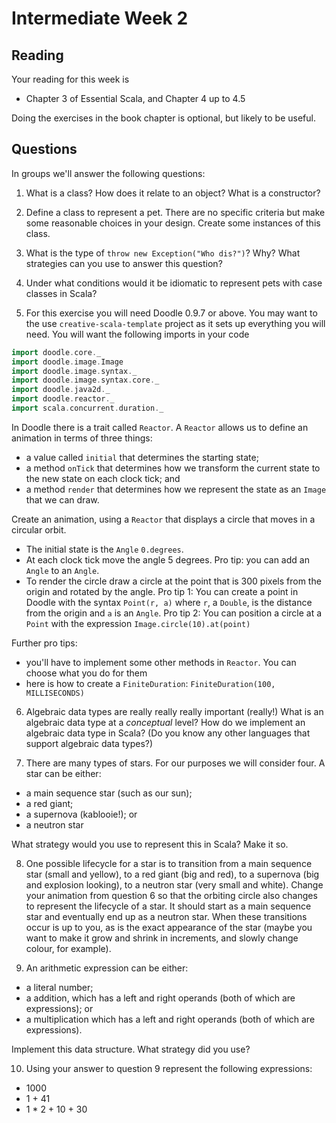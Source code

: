 # Intermediate Week 2

## Reading

Your reading for this week is

- Chapter 3 of Essential Scala, and Chapter 4 up to 4.5

Doing the exercises in the book chapter is optional, but likely to be useful.


## Questions

In groups we'll answer the following questions:

1. What is a class? How does it relate to an object? What is a constructor?


2. Define a class to represent a pet. There are no specific criteria but make some reasonable choices in your design. Create some instances of this class.


3. What is the type of `throw new Exception("Who dis?")`? Why? What strategies can you use to answer this question?


4. Under what conditions would it be idiomatic to represent pets with case classes in Scala?


5. For this exercise you will need Doodle 0.9.7 or above. You may want to the use `creative-scala-template` project as it sets up everything you will need. You will want the following imports in your code

```scala
import doodle.core._
import doodle.image.Image
import doodle.image.syntax._
import doodle.image.syntax.core._
import doodle.java2d._
import doodle.reactor._
import scala.concurrent.duration._
```

In Doodle there is a trait called `Reactor`. A `Reactor` allows us to define an animation in terms of three things:

- a value called `initial` that determines the starting state;
- a method `onTick` that determines how we transform the current state to the new state on each clock tick; and
- a method `render` that determines how we represent the state as an `Image` that we can draw.

Create an animation, using a `Reactor` that displays a circle that moves in a circular orbit.

- The initial state is the `Angle` `0.degrees`.
- At each clock tick move the angle 5 degrees. Pro tip: you can add an `Angle` to an `Angle`.
- To render the circle draw a circle at the point that is 300 pixels from the origin and rotated by the angle. Pro tip 1: You can create a point in Doodle with the syntax `Point(r, a)` where `r`, a `Double`, is the distance from the origin and `a` is an `Angle`. Pro tip 2: You can position a circle at a `Point` with the expression `Image.circle(10).at(point)`

Further pro tips:

- you'll have to implement some other methods in `Reactor`. You can choose what you do for them
- here is how to create a `FiniteDuration`: `FiniteDuration(100, MILLISECONDS)`


6. Algebraic data types are really really really important (really!) What is an algebraic data type at a *conceptual* level? How do we implement an algebraic data type in Scala? (Do you know any other languages that support algebraic data types?)


7. There are many types of stars. For our purposes we will consider four. A star can be either:

- a main sequence star (such as our sun);
- a red giant;
- a supernova (kablooie!); or
- a neutron star

What strategy would you use to represent this in Scala? Make it so.


8. One possible lifecycle for a star is to transition from a main sequence star (small and yellow), to a red giant (big and red), to a supernova (big and explosion looking), to a neutron star (very small and white). Change your animation from question 6 so that the orbiting circle also changes to represent the lifecycle of a star. It should start as a main sequence star and eventually end up as a neutron star. When these transitions occur is up to you, as is the exact appearance of the star (maybe you want to make it grow and shrink in increments, and slowly change colour, for example).


9. An arithmetic expression can be either:

- a literal number; 
- a addition, which has a left and right operands (both of which are expressions); or
- a multiplication which has a left and right operands (both of which are expressions).

Implement this data structure. What strategy did you use?


10. Using your answer to question 9 represent the following expressions:

- 1000
- 1 + 41
- 1 * 2 + 10 + 30
